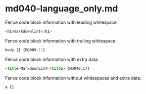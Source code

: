 # md040-language_only.md

Fence code block information with leading whitespace:

```  html
<h1>markdownlint</h1>
```

Fence code block information with trailing whitespace:

```css 
body {} {MD009:11}
```

Fence code block information with extra data:

```html version=5
<title>MarkdownLint</title> {MD040:17}
```

Fence code block information without whitespaces and extra data:

```css
a {}
```

<!-- markdownlint-configure-file {
  "fenced-code-language": {
    "allowed_languages": [
      "html",
      "css"
    ],
    "language_only": true
  }
} -->
